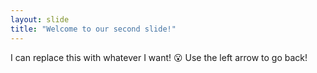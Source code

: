 ```yaml
---
layout: slide
title: "Welcome to our second slide!"
---
```

I can replace this with whatever I want! 😮
Use the left arrow to go back!
